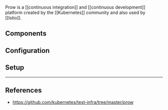 ---
---

Prow is a [[continuous integration]] and [[continuous development]] platform created by the [[Kubernetes]] community and also used by [[Istio]]. 

## Components

## Configuration

## Setup

***
## References

* https://github.com/kubernetes/test-infra/tree/master/prow
